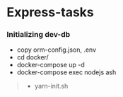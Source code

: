 # Express-tasks

### Initializing dev-db
- copy orm-config.json, .env
- cd docker/
- docker-compose up -d
- docker-compose exec nodejs ash
> - yarn-init.sh
